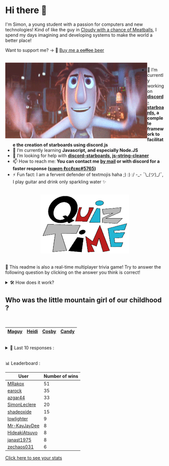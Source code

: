 # Hi there 👋

I'm Simon, a young student with a passion for computers and new technologies!
Kind of like the guy in [Cloudy with a chance of Meatballs](https://www.youtube.com/watch?v=dQw4w9WgXcQ), I spend my days imagining and developing systems to make the world a better place!

Want to support me? -> 🍺 [Buy me a ~~coffee~~ beer](https://www.buymeacoffee.com/SimonLeclere)

<br>

<img width="450" height="240" src="./assets/cloudyWithAChanceOfMeatBalls.gif" align=left>

- 🔭 I’m currently working on **[discord-starboards](https://github.com/SimonLeclere/discord-starboards), a complete framework to facilitate the creation of starboards using discord.js**
- 🌱 I’m currently learning **Javascript, and especially Node.JS**
- 🤔 I’m looking for help with **[discord-starboards](https://github.com/SimonLeclere/discord-starboards), [js-string-cleaner](https://github.com/SimonLeclere/Js-String-Cleaner)**
- 📫 How to reach me: **You can contact me [by mail](mailto:simon-leclere@orange.fr) or with discord for a faster response ([sιмση ℓεcℓεяε#5765](https://discord.com/invite/U2VGrkT))**
- ⚡ Fun fact: I am a fervent defender of textmojis haha ;) :) :/ -\_- ¯\\\_(ツ)\_/¯, I play guitar and drink only sparkling water ✨

<br>

<center><img width="280" height="187" src="./assets/quizTime.gif"></center>

<br>

🎲 This readme is also a real-time multiplayer trivia game! Try to answer the following question by clicking on the answer you think is correct!
<details>
  <summary>🛠️ How does it work?</summary>
  Each answer is a link to a pre-filled issue. When you press "Submit new issue", it triggers a Github action workflow that compares your answer with the correct answer, finds a new question and updates the readme.md file. Not bad huh?! This whole process only takes about 20 seconds!
</details>

## Who was the little mountain girl of our childhood ?

<br>

| [Maguy](https://github.com/SimonLeclere/SimonLeclere/issues/new?title=quiz%7C765%7CMaguy&body=Just%20click%20'Submit%20new%20issue'.) | [Heidi](https://github.com/SimonLeclere/SimonLeclere/issues/new?title=quiz%7C765%7CHeidi&body=Just%20click%20'Submit%20new%20issue'.) | [Cosby](https://github.com/SimonLeclere/SimonLeclere/issues/new?title=quiz%7C765%7CCosby&body=Just%20click%20'Submit%20new%20issue'.) | [Candy](https://github.com/SimonLeclere/SimonLeclere/issues/new?title=quiz%7C765%7CCandy&body=Just%20click%20'Submit%20new%20issue'.) |
| - | - | - | - | 

<br>

<details>
  <summary>📒 Last 10 responses :</summary>

- **janast3369** answered **NetBSD** to `OpenBSD came from the separation of what other operating system ?` (Good answer)
- **janast3369** answered **Medley** to `Which station was drowned under a dam in 1952 and then rebuilt a little higher ?` (Wrong answer)
- **janast3369** answered **A mouse** to `In the series of B.D. « Placid and Muzo », which animal is Placid ?` (Wrong answer)
- **janast3369** answered **Tired** to `In what state is a horse that folds his ears on his neck ?` (Wrong answer)
- **janast3369** answered **Rise** to `What Instagram filter allows a slight vignetting effect ?` (Wrong answer)
- **janast3369** answered **Hashtags-stickers** to `What clickable link can we now apply to a photo on Instagram ?` (Good answer)
- **janast3369** answered **Olivier Martinez** to `Which French actor was the companion of Halle Berry and Kylie Minogue ?` (Good answer)
- **janast3369** answered **Multiplication** to `Which arithmetic operation makes it possible to calculate the product of two numbers ?` (Good answer)
- **janast3369** answered **Blowfish** to `What algorithm was added for password encryption on OpenBSD ?` (Good answer)
- **pranav-bot-code** answered **Bixente Lizarazu** to `Which football player was nicknamed Petit Bison by Emmanuel Petit ?` (Good answer)

</details>

<br>

📊 Leaderboard :

| User | Number of wins |
|-|-|
| [MRakox](https://github.com/MRakox) | 51 |
| [earock](https://github.com/earock) | 35 |
| [azgar44](https://github.com/azgar44) | 33 |
| [SimonLeclere](https://github.com/SimonLeclere) | 20 |
| [shadeoxide](https://github.com/shadeoxide) | 15 |
| [lowlighter](https://github.com/lowlighter) | 9 |
| [Mr-KayJayDee](https://github.com/Mr-KayJayDee) | 8 |
| [HideakiAtsuyo](https://github.com/HideakiAtsuyo) | 8 |
| [janast1975](https://github.com/janast1975) | 8 |
| [zechaos031](https://github.com/zechaos031) | 6 |

[Click here to see your stats](https://github.com/SimonLeclere/SimonLeclere/issues/new?title=MyStats&body=Just%20click%20%27Submit%20new%20issue%27.)
